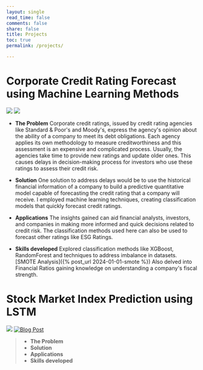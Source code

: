 ```yaml
---
layout: single
read_time: false
comments: false
share: false
title: Projects
toc: true
permalink: /projects/

---
```

# Corporate Credit Rating Forecast using Machine Learning Methods
[![](https://img.shields.io/badge/GitHub-View_Repository-blue?logo=GitHub)](https://github.com/monishagopalan/credit-rating-forecast) [![](https://img.shields.io/badge/Blog-Read%20Now-brightgreen)](https://monishagopalan.github.io/projects/credit-rating/)

- **The Problem** Corporate credit ratings, issued by credit rating agencies like Standard & Poor's and Moody's, express the agency's opinion about the ability of a company to meet its debt obligations. Each agency applies its own methodology to measure creditworthiness and this assessment is an expensive and complicated process. Usually, the agencies take time to provide new ratings and update older ones. This causes delays in decision-making process for investors who use these ratings to assess their credit risk. 

- **Solution** One solution to address delays would be to use the historical financial information of a company to build a predictive quantitative model capable of forecasting the credit rating that a company will receive. I employed machine learning techniques, creating classification models that quickly forecast credit ratings. 

- **Applications** The insights gained can aid financial analysts, investors, and companies in making more informed and quick decisions related to credit risk. The classification methods used here can also be used to forecast other ratings like ESG Ratings.

- **Skills developed** Explored classification methods like XGBoost, RandomForest and techniques to address imbalance in datasets.
[SMOTE Analysis]({% post_url 2024-01-01-smote %}) Also delved into Financial Ratios gaining knowledge on understanding a company's fiscal strength.

# Stock Market Index Prediction using LSTM
[![](https://img.shields.io/badge/GitHub-View_Repository-blue?logo=GitHub)](https://github.com/monishagopalan/market-index-prediction) [![Blog Post](https://img.shields.io/badge/Blog-Read%20Now-brightgreen)](Your_Blog_Post_Link)

> - **The Problem** 
> - **Solution**
> - **Applications** 
> - **Skills developed** 
